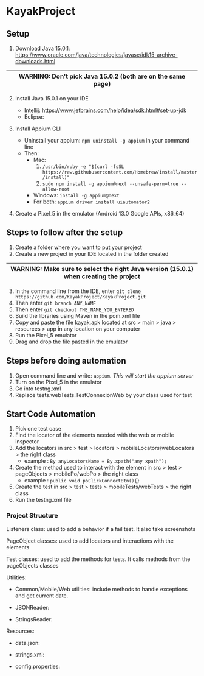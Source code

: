 # KayakProject

## Setup
1. Download Java 15.0.1: https://www.oracle.com/java/technologies/javase/jdk15-archive-downloads.html

| WARNING: Don't pick Java 15.0.2 (both are on the same page) |
   | --- |

2. Install Java 15.0.1 on your IDE
   * Intellij: https://www.jetbrains.com/help/idea/sdk.html#set-up-jdk
   * Eclipse: 

3. Install Appium CLI
   * Uninstall your appium: `npm uninstall -g appium` in your command line
   * Then: 
     * Mac:
         1. `/usr/bin/ruby -e "$(curl -fsSL https://raw.githubusercontent.com/Homebrew/install/master/install)"`
         2. `sudo npm install -g appium@next --unsafe-perm=true --allow-root`
     * Windows: `install -g appium@next`
     * For both: `appium driver install uiautomator2`

     
4. Create a Pixel_5 in the emulator (Android 13.0 Google APIs, x86_64)



## Steps to follow after the setup
1. Create a folder where you want to put your project
2. Create a new project in your IDE located in the folder created

| WARNING: Make sure to select the right Java version (15.0.1) when creating the project |
   | --- |

3. In the command line from the IDE, enter `git clone https://github.com/KayakProject/KayakProject.git`
4. Then enter `git branch ANY_NAME`
5. Then enter `git checkout THE_NAME_YOU_ENTERED`
6. Build the libraries using Maven in the pom.xml file
7. Copy and paste the file kayak.apk located at src > main > java > resources > app in any location on your computer
8. Run the Pixel_5 emulator
9. Drag and drop the file pasted in the emulator


## Steps before doing automation
1. Open command line and write: `appium`. *This will start the appium server*
2. Turn on the Pixel_5 in the emulator
3. Go into testng.xml
4. Replace tests.webTests.TestConnexionWeb by your class used for test

## Start Code Automation
1. Pick one test case
2. Find the locator of the elements needed with the web or mobile inspector
3. Add the locators in src > test > locators > mobileLocators/webLocators > the right class
   * example : `By anyLocatorsName = By.xpath("any xpath");`
4. Create the method used to interact with the element in src > test > pageObjects > mobilePo/webPo > the right class
   * example : `public void poClickConnectBtn(){}`
5. Create the test in src > test > tests > mobileTests/webTests > the right class
6. Run the testng.xml file


### Project Structure
Listeners class: used to add a behavior if a fail test. It also take screenshots

PageObject classes: used to add locators and interactions with the elements

Test classes: used to add the methods for tests. It calls methods from the pageObjects classes

Utilities:
* Common/Mobile/Web utilities: include methods to handle exceptions and get current date. 

* JSONReader: 

* StringsReader: 

Resources: 
* data.json: 

* strings.xml: 

* config.properties: 





